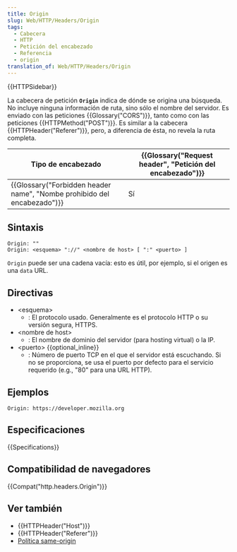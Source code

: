 ```yaml
---
title: Origin
slug: Web/HTTP/Headers/Origin
tags:
  - Cabecera
  - HTTP
  - Petición del encabezado
  - Referencia
  - origin
translation_of: Web/HTTP/Headers/Origin
---
```


{{HTTPSidebar}}

La cabecera de petición **`Origin`** indica de dónde se origina una búsqueda. No incluye ninguna información de ruta, sino sólo el nombre del servidor. Es enviado con las peticiones {{Glossary("CORS")}}, tanto como con las peticiones {{HTTPMethod("POST")}}. Es similar a la cabecera {{HTTPHeader("Referer")}}, pero, a diferencia de ésta, no revela la ruta completa.

| Tipo de encabezado                                                                               | {{Glossary("Request header", "Petición del encabezado")}} |
| ------------------------------------------------------------------------------------------------ | ---------------------------------------------------------------------------- |
| {{Glossary("Forbidden header name", "Nombe prohibido del encabezado")}} | Sí                                                                           |

## Sintaxis

```
Origin: ""
Origin: <esquema> "://" <nombre de host> [ ":" <puerto> ]
```

`Origin` puede ser una cadena vacía: esto es útil, por ejemplo, si el origen es una `data` URL.

## Directivas

- \<esquema>
  - : El protocolo usado. Generalmente es el protocolo HTTP o su versión segura, HTTPS.
- \<nombre de host>
  - : El nombre de dominio del servidor (para hosting virtual) o la IP.
- \<puerto> {{optional_inline}}
  - : Número de puerto TCP en el que el servidor está escuchando. Si no se proporciona, se usa el puerto por defecto para el servicio requerido (e.g., "80" para una URL HTTP).

## Ejemplos

```
Origin: https://developer.mozilla.org
```

## Especificaciones

{{Specifications}}

## Compatibilidad de navegadores

{{Compat("http.headers.Origin")}}

## Ver también

- {{HTTPHeader("Host")}}
- {{HTTPHeader("Referer")}}
- [Política same-origin](/es/docs/Web/Security/Same-origin_policy)
